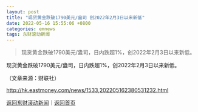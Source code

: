 ```yaml
---
layout: post
title: "现货黄金跌破1790美元/盎司 创2022年2月3日以来新低"
date: 2022-05-16 15:55:06 +0800
categories: emnews
tags: 东财滚动新闻
---
```

> 现货黄金跌破1790美元/盎司，日内跌超1%，创2022年2月3日以来新低。

<p>现货黄金跌破1790美元/盎司，日内跌超1%，创2022年2月3日以来新低。 </p><p class="em_media">（文章来源：财联社）</p>

<http://hk.eastmoney.com/news/1533,202205162380531232.html>

[返回东财滚动新闻](//finews.withounder.com/emnews/)｜[返回首页](//finews.withounder.com/)